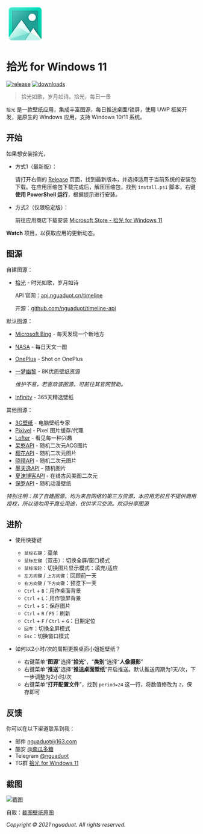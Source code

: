 ![icon](./Assets/StoreLogo.scale-200.png)

# 拾光 for Windows 11

[![release](https://img.shields.io/github/v/release/nguaduot/TimelineWallpaper)](https://github.com/nguaduot/TimelineWallpaper/releases)
[![downloads](https://img.shields.io/github/downloads/nguaduot/TimelineWallpaper/total)](https://github.com/nguaduot/TimelineWallpaper/releases)

> 拾光如歌，岁月如诗。拾光，每日一景

`拾光` 是一款壁纸应用，集成丰富图源，每日推送桌面/锁屏，使用 UWP 框架开发，是原生的 Windows 应用，支持 Windows 10/11 系统。

## 开始

如果想安装拾光，

+ 方式1（最新版）：
  
  请打开右侧的 [Release](https://github.com/nguaduot/TimelineWallpaper/releases) 页面，找到最新版本，并选择适用于当前系统的安装包下载。在应用压缩包下载完成后，解压压缩包，找到 `install.ps1` 脚本，右键 **使用 PowerShell 运行**，根据提示进行安装。

+ 方式2（仅限稳定版）：
  
  前往应用商店下载安装 [Microsoft Store - 拾光 for Windows 11](https://www.microsoft.com/store/apps/9N7VHQ989BB7)

**Watch** 项目，以获取应用的更新动态。

## 图源

自建图源：

+ [拾光](http://150.158.49.144/timeline/doc) - 时光如歌，岁月如诗

  API 官网：[api.nguaduot.cn/timeline](http://150.158.49.144/timeline/doc)
  
  开源：[github.com/nguaduot/timeline-api](https://github.com/nguaduot/timeline-api)

默认图源：

+ [Microsoft Bing](https://cn.bing.com) - 每天发现一个新地方
+ [NASA](https://apod.nasa.gov/apod) - 每日天文一图
+ [OnePlus](https://photos.oneplus.com) - Shot on OnePlus
+ [一梦幽黎](https://www.ymyouli.com) - 8K优质壁纸资源

  *维护不易，若喜欢该图源，可前往其官网赞助。*

+ [Infinity](http://cn.infinitynewtab.com) - 365天精选壁纸

其他图源：

+ [3G壁纸](https://desk.3gbizhi.com) - 电脑壁纸专家
+ [Pixivel](https://pixivel.moe) - Pixel 图片缓存/代理
+ [Lofter](https://www.lofter.com) - 看见每一种兴趣
+ [呆憨API](https://api.daihan.top/html/acg.html) - 随机二次元ACG图片
+ [樱花API](https://www.dmoe.cc) - 随机二次元图片
+ [晓晴API](https://acg.toubiec.cn) - 随机二次元图片
+ [墨天逸API](https://api.mtyqx.cn) - 随机图片
+ [夏沫博客API](https://cdn.seovx.com) - 在线古风美图二次元
+ [保罗API](https://api.paugram.com/help/wallpaper) - 随机动漫壁纸

*特别注明：除了自建图源，均为来自网络的第三方资源，本应用无权且不提供商用授权，所以请勿用于商业用途，仅供学习交流。欢迎分享图源*

## 进阶

+ 使用快捷键
  + `鼠标右键`：菜单
  + `鼠标左键`（双击）：切换全屏/窗口模式
  + `鼠标滚轮`：切换图片显示模式：填充/适应
  + `左方向键` / `上方向键`：回顾前一天
  + `右方向键` / `下方向键`：预览下一天
  + `Ctrl` + `B`：用作桌面背景
  + `Ctrl` + `L`：用作锁屏背景
  + `Ctrl` + `S`：保存图片
  + `Ctrl` + `R` / `F5`：刷新
  + `Ctrl` + `F` / `Ctrl` + `G`：日期定位
  + `回车`：切换全屏模式
  + `Esc`：切换窗口模式

+ 如何以2小时/次的周期更换桌面小姐姐壁纸？
  + 右键菜单“**图源**”选择“**拾光**”，“**类别**”选择“**人像摄影**”
  + 右键菜单“**推送**”选择“**推送桌面壁纸**”开启推送。默认推送周期为1天/次，下一步调整为2小时/次
  + 右键菜单“**打开配置文件**”，找到 `period=24` 这一行，将数值修改为 `2`，保存即可

## 反馈

你可以在以下渠道联系到我：
+ 邮件 [nguaduot@163.com](mailto:nguaduot@163.com)
+ 酷安 [@南瓜多糖](http://www.coolapk.com/u/474144)
+ Telegram [@nguaduot](https://t.me/nguaduot)
+ TG群 [拾光 for Windows 11](https://t.me/timelinewallpaper)

## 截图

![截图](https://cdn.jsdelivr.net/gh/nguaduot/TimelineWallpaper/screenshot.jpg)

自取：[截图壁纸原图](https://s3.bmp.ovh/imgs/2021/11/5db69c315b1ab3e3.jpg)

*Copyright © 2021 nguaduot. All rights reserved.*
